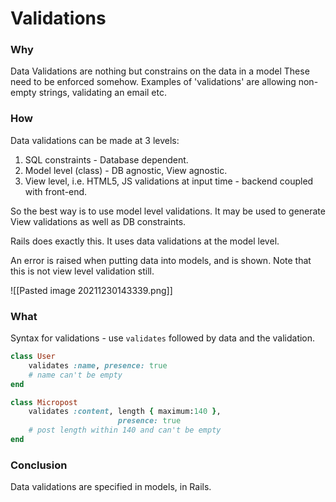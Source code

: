 # Validations

### Why
Data Validations are nothing but constrains on the data in a model
These need to be enforced somehow. Examples of 'validations' are allowing non-empty strings, validating an email etc.

### How
Data validations can be made at 3 levels:
1. SQL constraints - Database dependent.
2. Model level (class) - DB agnostic, View agnostic.
3. View level, i.e. HTML5, JS validations at input time - backend coupled with front-end.

So the best way is to use model level validations. It may be used to generate View validations as well as DB constraints.

Rails does exactly this. It uses data validations at the model level.

An error is raised when putting data into models, and is shown. Note that this is not view level validation still.

![[Pasted image 20211230143339.png]]
 

### What
Syntax for validations - use `validates` followed by data and the validation.
```ruby
class User
	validates :name, presence: true
	# name can't be empty
end

class Micropost
	validates :content, length { maximum:140 },
						presence: true
	# post length within 140 and can't be empty
end
```

### Conclusion
Data validations are specified in models, in Rails.